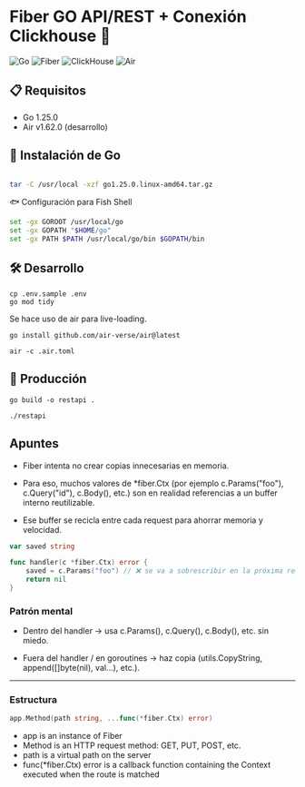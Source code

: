# Fiber GO API/REST + Conexión Clickhouse 🚀

![Go](https://img.shields.io/badge/Go-1.25.0-blue?logo=go)
![Fiber](https://img.shields.io/badge/Fiber-2.52.9-purple?logo=go)
![ClickHouse](https://img.shields.io/badge/ClickHouse-2.40.1-orange?logo=clickhouse)
![Air](https://img.shields.io/badge/Air-1.62.0-lightgrey?logo=go)

## 📋 Requisitos

- Go 1.25.0
- Air v1.62.0 (desarrollo)

## 🔧 Instalación de Go

```bash

tar -C /usr/local -xzf go1.25.0.linux-amd64.tar.gz
```

🐟 Configuración para Fish Shell

```bash
set -gx GOROOT /usr/local/go
set -gx GOPATH "$HOME/go"
set -gx PATH $PATH /usr/local/go/bin $GOPATH/bin
```

## 🛠️ Desarrollo

```
cp .env.sample .env
go mod tidy
```

Se hace uso de air para live-loading.

```
go install github.com/air-verse/air@latest

air -c .air.toml
```

## 🚀 Producción

```
go build -o restapi .

./restapi
```

## Apuntes

- Fiber intenta no crear copias innecesarias en memoria.

- Para eso, muchos valores de \*fiber.Ctx (por ejemplo c.Params("foo"), c.Query("id"), c.Body(), etc.) son en realidad referencias a un buffer interno reutilizable.

- Ese buffer se recicla entre cada request para ahorrar memoria y velocidad.

```go
var saved string

func handler(c *fiber.Ctx) error {
    saved = c.Params("foo") // ❌ se va a sobrescribir en la próxima request
    return nil
}
```

### Patrón mental

- Dentro del handler → usa c.Params(), c.Query(), c.Body(), etc. sin miedo.

- Fuera del handler / en goroutines → haz copia (utils.CopyString, append([]byte(nil), val...), etc.).

---

### Estructura

```go
app.Method(path string, ...func(*fiber.Ctx) error)
```

- app is an instance of Fiber
- Method is an HTTP request method: GET, PUT, POST, etc.
- path is a virtual path on the server
- func(\*fiber.Ctx) error is a callback function containing the Context executed when the route is matched
